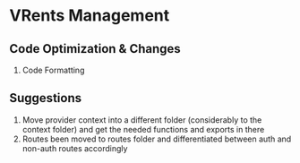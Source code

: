 # VRents Management

## Code Optimization & Changes

1. Code Formatting

## Suggestions

1. Move provider context into a different folder (considerably to the context folder) and get the needed functions and exports in there
2. Routes been moved to routes folder and differentiated between auth and non-auth routes accordingly
